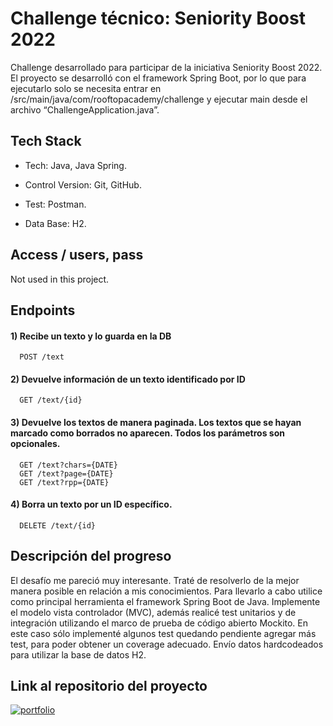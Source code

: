 
# Challenge técnico: Seniority Boost 2022

Challenge desarrollado para participar de la iniciativa Seniority Boost 2022.
El proyecto se desarrolló con el framework Spring Boot, por lo que para ejecutarlo solo se necesita entrar en /src/main/java/com/rooftopacademy/challenge y ejecutar main desde el archivo “ChallengeApplication.java”.


## Tech Stack

- Tech: Java, Java Spring.

- Control Version: Git, GitHub.

- Test: Postman.

- Data Base: H2.

## Access / users, pass

Not used in this project.


## Endpoints

#### 1) Recibe un texto y lo guarda en la DB

```http
  POST /text
```

#### 2) Devuelve información de un texto identificado por ID

```http
  GET /text/{id}
```

#### 3) Devuelve los textos de manera paginada. Los textos que se hayan marcado como borrados no aparecen. Todos los parámetros son opcionales.

```http
  GET /text?chars={DATE}
  GET /text?page={DATE}
  GET /text?rpp={DATE}
```

#### 4) Borra un texto por un ID específico.

```http
  DELETE /text/{id}
```
## Descripción del progreso

El desafío me pareció muy interesante. Traté de resolverlo de la mejor manera posible en relación a mis conocimientos. Para llevarlo a cabo utilice como principal herramienta el framework Spring Boot de Java. Implemente el modelo vista controlador (MVC), además realicé test unitarios y de integración utilizando el marco de prueba de código abierto Mockito. En este caso sólo implementé algunos test quedando pendiente agregar más test, para poder obtener un coverage adecuado. Envío datos hardcodeados para utilizar la base de datos H2.


## Link al repositorio del proyecto
[![portfolio](https://img.shields.io/github/watchers/FigueredoGaston/challengerooftop?style=social)](https://github.com/FigueredoGaston/challengerooftop)

